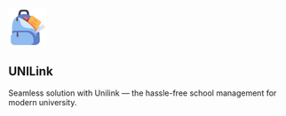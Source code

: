 <p align=" "><img src="https://raw.githubusercontent.com/isaacdarcilla/unilink/main/public/logo.png?token=GHSAT0AAAAAAB757GWL6SFVOEWVJ5UUSN2YZELAFRQ" width="70"></p>

## **UNILink**

Seamless solution with Unilink — the hassle-free school management for modern university.
